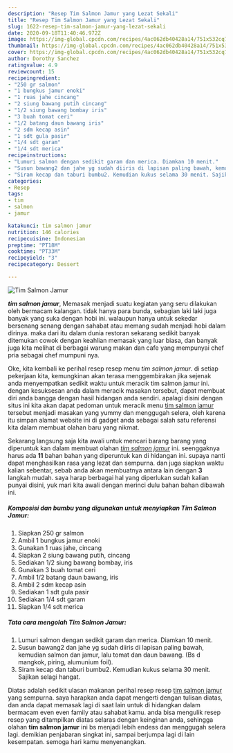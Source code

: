 ```yaml
---
description: "Resep Tim Salmon Jamur yang Lezat Sekali"
title: "Resep Tim Salmon Jamur yang Lezat Sekali"
slug: 1622-resep-tim-salmon-jamur-yang-lezat-sekali
date: 2020-09-18T11:40:46.972Z
image: https://img-global.cpcdn.com/recipes/4ac062db40428a14/751x532cq70/tim-salmon-jamur-foto-resep-utama.jpg
thumbnail: https://img-global.cpcdn.com/recipes/4ac062db40428a14/751x532cq70/tim-salmon-jamur-foto-resep-utama.jpg
cover: https://img-global.cpcdn.com/recipes/4ac062db40428a14/751x532cq70/tim-salmon-jamur-foto-resep-utama.jpg
author: Dorothy Sanchez
ratingvalue: 4.9
reviewcount: 15
recipeingredient:
- "250 gr salmon"
- "1 bungkus jamur enoki"
- "1 ruas jahe cincang"
- "2 siung bawang putih cincang"
- "1/2 siung bawang bombay iris"
- "3 buah tomat ceri"
- "1/2 batang daun bawang iris"
- "2 sdm kecap asin"
- "1 sdt gula pasir"
- "1/4 sdt garam"
- "1/4 sdt merica"
recipeinstructions:
- "Lumuri salmon dengan sedikit garam dan merica. Diamkan 10 menit."
- "Susun bawang2 dan jahe yg sudah diiris di lapisan paling bawah, kemudian salmon dan jamur, lalu tomat dan daun bawang. (Bs d mangkok, piring, alumunium foil)."
- "Siram kecap dan taburi bumbu2. Kemudian kukus selama 30 menit. Sajikan selagi hangat."
categories:
- Resep
tags:
- tim
- salmon
- jamur

katakunci: tim salmon jamur 
nutrition: 146 calories
recipecuisine: Indonesian
preptime: "PT18M"
cooktime: "PT33M"
recipeyield: "3"
recipecategory: Dessert

---
```



![Tim Salmon Jamur](https://img-global.cpcdn.com/recipes/4ac062db40428a14/751x532cq70/tim-salmon-jamur-foto-resep-utama.jpg)

<b><i>tim salmon jamur</i></b>, Memasak menjadi suatu kegiatan yang seru dilakukan oleh bermacam kalangan. tidak hanya para bunda, sebagian laki laki juga banyak yang suka dengan hobi ini. walaupun hanya untuk sekedar bersenang senang dengan sahabat atau memang sudah menjadi hobi dalam dirinya. maka dari itu dalam dunia restoran sekarang sedikit banyak ditemukan cowok dengan keahlian memasak yang luar biasa, dan banyak juga kita melihat di berbagai warung makan dan cafe yang mempunyai chef pria sebagai chef mumpuni nya.

Oke, kita kembali ke perihal resep resep menu <i>tim salmon jamur</i>. di setiap pekerjaan kita, kemungkinan akan terasa menggembirakan jika sejenak anda menyempatkan sedikit waktu untuk meracik tim salmon jamur ini. dengan kesuksesan anda dalam meracik masakan tersebut, dapat membuat diri anda bangga dengan hasil hidangan anda sendiri. apalagi disini dengan situs ini kita akan dapat pedoman untuk meracik menu <u>tim salmon jamur</u> tersebut menjadi masakan yang yummy dan menggugah selera, oleh karena itu simpan alamat website ini di gadget anda sebagai salah satu referensi kita dalam membuat olahan baru yang nikmat.




Sekarang langsung saja kita awali untuk mencari barang barang yang diperuntuk kan dalam membuat olahan <u><i>tim salmon jamur</i></u> ini. seenggaknya harus ada <b>11</b> bahan bahan yang diperuntuk kan di hidangan ini. supaya nanti dapat menghasilkan rasa yang lezat dan sempurna. dan juga siapkan waktu kalian sebentar, sebab anda akan membuatnya antara lain dengan <b>3</b> langkah mudah. saya harap berbagai hal yang diperlukan sudah kalian punyai disini, yuk mari kita awali dengan merinci dulu bahan bahan dibawah ini.

<!--inarticleads1-->

##### Komposisi dan bumbu yang digunakan untuk menyiapkan Tim Salmon Jamur:

1. Siapkan 250 gr salmon
1. Ambil 1 bungkus jamur enoki
1. Gunakan 1 ruas jahe, cincang
1. Siapkan 2 siung bawang putih, cincang
1. Sediakan 1/2 siung bawang bombay, iris
1. Gunakan 3 buah tomat ceri
1. Ambil 1/2 batang daun bawang, iris
1. Ambil 2 sdm kecap asin
1. Sediakan 1 sdt gula pasir
1. Sediakan 1/4 sdt garam
1. Siapkan 1/4 sdt merica




<!--inarticleads2-->

##### Tata cara mengolah Tim Salmon Jamur:

1. Lumuri salmon dengan sedikit garam dan merica. Diamkan 10 menit.
1. Susun bawang2 dan jahe yg sudah diiris di lapisan paling bawah, kemudian salmon dan jamur, lalu tomat dan daun bawang. (Bs d mangkok, piring, alumunium foil).
1. Siram kecap dan taburi bumbu2. Kemudian kukus selama 30 menit. Sajikan selagi hangat.




Diatas adalah sedikit ulasan makanan perihal resep resep <u>tim salmon jamur</u> yang sempurna. saya harapkan anda dapat mengerti dengan tulisan diatas, dan anda dapat memasak lagi di saat lain untuk di hidangkan dalam bermacam even even family atau sahabat kamu. anda bisa mengulik resep resep yang ditampilkan diatas selaras dengan keinginan anda, sehingga olahan <b>tim salmon jamur</b> ini bs menjadi lebih endess dan menggugah selera lagi. demikian penjabaran singkat ini, sampai berjumpa lagi di lain kesempatan. semoga hari kamu menyenangkan.
